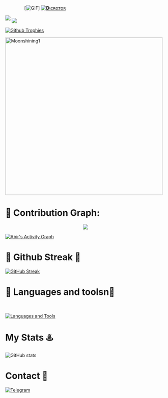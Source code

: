  ㅤ ㅤ ㅤㅤ[![GIF](https://github.com/Moonshining1/Moonshining1/blob/main/Moonshining1)]
   [![𝐃ιϲʀατoʀ](https://github-stats-alpha.vercel.app/api?username=Moonshining1 "Moonshining1")](https://github-stats-alpha.vercel.app/api?username=Moonshining1 "Moonshining1")
                                                          
  

<img src="https://readme-typing-svg.herokuapp.com?color=33DD33&width=500&lines=🦋𝐖𝙻𝙴𝙲𝙾𝙼𝙴+𝐓𝚘+𝐌𝙾𝙾𝙽+𝐃𝙸𝙲𝚃𝙰𝚃𝙾𝚁+𝐆𝙸𝚃𝙷𝚄𝙱🌙">


<!--
**Moonshining1/Moonshining1** is a ✨ _special_ ✨ repository because its `README.md` (this file) appears on your GitHub profile.



<p align="center">
    <b>ʍεʍβεʀៜ<b><br>
 -->    <img align="middle" src="https://profile-counter.glitch.me/Moonshining1/count.svg" />
</p>
<!--
Moonshining1/Moonshining1 is a ✨ special ✨ repository because its `README.md` (this file) appears on your GitHub profile.
You can click the Preview link to take a look at your changes.
--->


  [![Github Trophies](https://github-profile-trophy.vercel.app/?username=Moonshining1&theme=transparent&no-bg=true&margin-w=15&margin-h=10&row=1&column=6&count_private=true)](https://Moonshining1.me)
  

<p><img width="494" align="center" src="https://github-readme-stats.vercel.app/api/top-langs?username=Moonshining1&show_icons=true&locale=en&layout=compact" alt="Moonshining1" /></p>

# 🌹 Contribution Graph:


<p align="center">
  <a href="https://github.com/Moonshining1">
    <img src="https://github-readme-streak-stats.herokuapp.com/?usename=Moonshining1#version3"/>
  </a>
</p>
<a href="https://github.com/Moonshining1"><img alt="Abir's Activity Graph" src="https://ghactivity.mrayush.me/graph?username=Moonshining1&bg_color=1F222E&color=F8D866&line=F85D7F&point=FFFFFF&hide_border=true" /></a>



# 🎊 Github Streak 🦋

  [![GitHub Streak](https://streak-stats.demolab.com?user=Moonshining1&theme=radical&border_radius=5&date_format=j%20M%5B%20Y%5D&fire=FF8100)](https://Moonshining1.me)

# 💖 Languages and toolsn💖
</br>

[![Languages and Tools](https://skillicons.dev/icons?i=androidstudio,bash,vscode,docker,git,github,linux,heroku,arduino,redis,mongodb,java,html,py,c,ts,js,deno,flutter,fastapi&perline=10)](https://Moonshining1.me)



# My Stats ♨️
![ GitHub stats](https://github-readme-stats.vercel.app/api?username=Moonshining1&show_icons=true&theme=radical)

# Contact 🌺
<a href="https://t.me/Moonshining2"><img title="Telegram" src="https://img.shields.io/badge/Telegram-%23000000.svg?&style=for-the-badge&logo=telegram&logoColor=61DAFB"></a>

